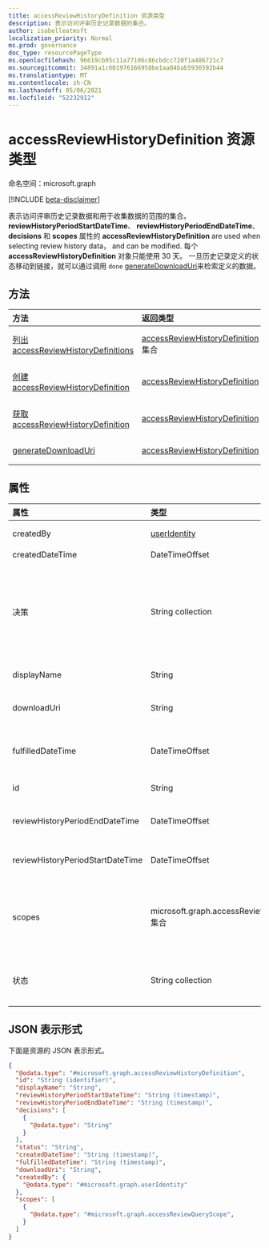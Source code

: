 ```yaml
---
title: accessReviewHistoryDefinition 资源类型
description: 表示访问评审历史记录数据的集合。
author: isabelleatmsft
localization_priority: Normal
ms.prod: governance
doc_type: resourcePageType
ms.openlocfilehash: 96619cb95c11a77106c86cbdcc720f1a486721c7
ms.sourcegitcommit: 34891a1c601976166958be1aa04bab5936592b44
ms.translationtype: MT
ms.contentlocale: zh-CN
ms.lasthandoff: 05/06/2021
ms.locfileid: "52232912"
---
```

# <a name="accessreviewhistorydefinition-resource-type"></a>accessReviewHistoryDefinition 资源类型

命名空间：microsoft.graph

[!INCLUDE [beta-disclaimer](../../includes/beta-disclaimer.md)]

表示访问评审历史记录数据和用于收集数据的范围的集合。 **reviewHistoryPeriodStartDateTime**、 **reviewHistoryPeriodEndDateTime**、 **decisions** 和 **scopes** 属性的 **accessReviewHistoryDefinition** are used when selecting review history data， and can be modified. 每个 **accessReviewHistoryDefinition** 对象只能使用 30 天。 一旦历史记录定义的状态移动到链接，就可以通过调用 `done` [generateDownloadUri](../api/accessreviewhistorydefinition-generatedownloaduri.md)来检索定义的数据。

## <a name="methods"></a>方法
|方法|返回类型|说明|
|:---|:---|:---|
|[列出 accessReviewHistoryDefinitions](../api/accessreviewhistorydefinition-list.md)|[accessReviewHistoryDefinition](accessreviewhistorydefinition.md) 集合|获取 [accessReviewHistoryDefinition](accessreviewhistorydefinition.md) 对象及其属性的列表。|
|[创建 accessReviewHistoryDefinition](../api/accessreviewhistorydefinition-post.md)|[accessReviewHistoryDefinition](accessreviewhistorydefinition.md)|创建新的 [accessReviewHistoryDefinition](accessreviewhistorydefinition.md) 对象。|
|[获取 accessReviewHistoryDefinition](../api/accessreviewhistorydefinition-get.md)|[accessReviewHistoryDefinition](accessreviewhistorydefinition.md)|读取 [accessReviewHistoryDefinition](accessreviewhistorydefinition.md) 对象的属性和关系。|
|[generateDownloadUri](../api/accessreviewhistorydefinition-generatedownloaduri.md)|[accessReviewHistoryDefinition](accessreviewhistorydefinition.md)|生成可用于检索审阅历史记录数据的 URI。|

## <a name="properties"></a>属性
|属性|类型|说明|
|:---|:---|:---|
|createdBy|[userIdentity](useridentity.md)| 创建此审阅历史记录定义的用户。 |
|createdDateTime|DateTimeOffset|创建访问评审定义的时间戳。|
|决策|String collection|确定提取的审阅历史记录数据中将包含哪些审阅决策（如果已指定）。 创建时可选。 如果未提供创建决策，则默认情况下将包含所有决策。 可能的值是 `approve` `deny` `dontKnow` ：、、、 `notReviewed` 和 `notNotified` 。|
|displayName|String|访问评审历史记录数据收集的名称。 必需。|
|downloadUri|String|可用于检索审阅历史记录数据的 Uri。 生成后，此 URI 将处于活动状态 24 小时。|
|fulfilledDateTime|DateTimeOffset|收集此定义的所有可用数据的时间戳。 This will be set after this definition's status is set to `done` .|
|id|String|为访问评审历史记录定义分配的唯一标识符。|
|reviewHistoryPeriodEndDateTime|DateTimeOffset|时间戳、在此日期当天或之后开始审阅将包含在提取的历史记录数据中。 必需。|
|reviewHistoryPeriodStartDateTime|DateTimeOffset|时间戳、在此日期或之前开始审阅将包含在提取的历史记录数据中。 必需。|
|scopes|microsoft.graph.accessReviewQueryScope 集合|用于确定提取的历史记录数据中包含的审阅的范围。 获取其范围与提供的范围匹配的审阅。 请参阅 [accessreviewqueryscope](accessreviewqueryscope.md)。 必需。|
|状态|String collection|表示审阅历史记录数据收集的状态。 可取值为：`done`、`inprogress`、`error`、`requested`。|

## <a name="json-representation"></a>JSON 表示形式
下面是资源的 JSON 表示形式。
<!-- {
  "blockType": "resource",
  "keyProperty": "id",
  "@odata.type": "microsoft.graph.accessReviewHistoryDefinition",
  "baseType": "microsoft.graph.entity",
  "openType": false
}
-->
``` json
{
  "@odata.type": "#microsoft.graph.accessReviewHistoryDefinition",
  "id": "String (identifier)",
  "displayName": "String",
  "reviewHistoryPeriodStartDateTime": "String (timestamp)",
  "reviewHistoryPeriodEndDateTime": "String (timestamp)",
  "decisions": [
    {
      "@odata.type": "String"
    }
  ],
  "status": "String",
  "createdDateTime": "String (timestamp)",
  "fulfilledDateTime": "String (timestamp)",
  "downloadUri": "String",
  "createdBy": {
    "@odata.type": "#microsoft.graph.userIdentity"
  },
  "scopes": [
    {
      "@odata.type": "#microsoft.graph.accessReviewQueryScope",
    }
  ]
}
```
